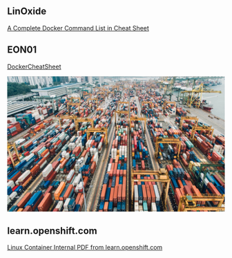 ## LinOxide

[A Complete Docker Command List in Cheat Sheet ](https://linoxide.com/linux-how-to/docker-commands-cheat-sheet/)

## EON01

[DockerCheatSheet](https://github.com/eon01/DockerCheatSheet)

![alt text](containers.png)

## learn.openshift.com
[Linux Container Internal PDF from learn.openshift.com](https://github.com/SergiiGlad/docker/blob/master/Linux%20Container%20Internals%202.0.pdf)
